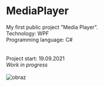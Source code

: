 # MediaPlayer
My first public project "Media Player".<br>
Technology: WPF<br>
Programming language: C#<br>
<br>
<br>
Project start: 19.09.2021
<br>
<i>Work in progress</i>
<br>
<br>
![obraz](https://user-images.githubusercontent.com/47103336/134810744-256f2015-4b08-48aa-b62d-863271ad1876.png)

